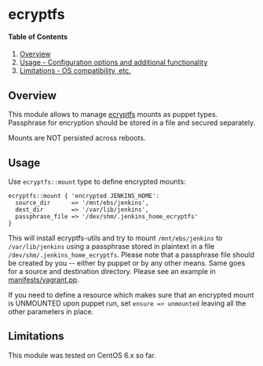 # ecryptfs

#### Table of Contents

1. [Overview](#overview)
2. [Usage - Configuration options and additional functionality](#usage)
3. [Limitations - OS compatibility, etc.](#limitations)

## Overview

This module allows to manage [ecryptfs](http://ecryptfs.org/) mounts as puppet types.
Passphrase for encryption should be stored in a file and secured separately.

Mounts are NOT persisted across reboots.

## Usage

Use `ecryptfs::mount` type to define encrypted mounts:

```puppet
ecryptfs::mount { 'encrypted JENKINS_HOME':
  source_dir      => '/mnt/ebs/jenkins',
  dest_dir        => '/var/lib/jenkins',
  passphrase_file => '/dev/shm/.jenkins_home_ecryptfs'
}
```

This will install ecryptfs-utils and try to mount `/mnt/ebs/jenkins` to `/var/lib/jenkins` using a
passphrase stored in plaintext in a file `/dev/shm/.jenkins_home_ecryptfs`. Please note that
a passphrase file should be created by you -- either by puppet or by any other means. Same goes
for a source and destination directory. Please see an example in [manifests/vagrant.pp](https://github.com/vivus-ignis/puppet-ecryptfs/blob/master/manifests/vagrant.pp).

If you need to define a resource which makes sure that an encrypted mount is UNMOUNTED upon
puppet run, set `ensure => unmounted` leaving all the other parameters in place.

## Limitations

This module was tested on CentOS 6.x so far.
